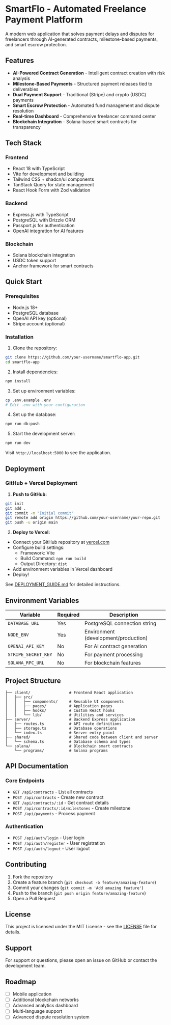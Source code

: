 # SmartFlo - Automated Freelance Payment Platform

A modern web application that solves payment delays and disputes for freelancers through AI-generated contracts, milestone-based payments, and smart escrow protection.

## Features

- **AI-Powered Contract Generation** - Intelligent contract creation with risk analysis
- **Milestone-Based Payments** - Structured payment releases tied to deliverables
- **Dual Payment Support** - Traditional (Stripe) and crypto (USDC) payments
- **Smart Escrow Protection** - Automated fund management and dispute resolution
- **Real-time Dashboard** - Comprehensive freelancer command center
- **Blockchain Integration** - Solana-based smart contracts for transparency

## Tech Stack

### Frontend
- React 18 with TypeScript
- Vite for development and building
- Tailwind CSS + shadcn/ui components
- TanStack Query for state management
- React Hook Form with Zod validation

### Backend
- Express.js with TypeScript
- PostgreSQL with Drizzle ORM
- Passport.js for authentication
- OpenAI integration for AI features

### Blockchain
- Solana blockchain integration
- USDC token support
- Anchor framework for smart contracts

## Quick Start

### Prerequisites
- Node.js 18+
- PostgreSQL database
- OpenAI API key (optional)
- Stripe account (optional)

### Installation

1. Clone the repository:
```bash
git clone https://github.com/your-username/smartflo-app.git
cd smartflo-app
```

2. Install dependencies:
```bash
npm install
```

3. Set up environment variables:
```bash
cp .env.example .env
# Edit .env with your configuration
```

4. Set up the database:
```bash
npm run db:push
```

5. Start the development server:
```bash
npm run dev
```

Visit `http://localhost:5000` to see the application.

## Deployment

### GitHub + Vercel Deployment

1. **Push to GitHub:**
```bash
git init
git add .
git commit -m "Initial commit"
git remote add origin https://github.com/your-username/your-repo.git
git push -u origin main
```

2. **Deploy to Vercel:**
- Connect your GitHub repository at [vercel.com](https://vercel.com)
- Configure build settings:
  - Framework: Vite
  - Build Command: `npm run build`
  - Output Directory: `dist`
- Add environment variables in Vercel dashboard
- Deploy!

See [DEPLOYMENT_GUIDE.md](./DEPLOYMENT_GUIDE.md) for detailed instructions.

## Environment Variables

| Variable | Required | Description |
|----------|----------|-------------|
| `DATABASE_URL` | Yes | PostgreSQL connection string |
| `NODE_ENV` | Yes | Environment (development/production) |
| `OPENAI_API_KEY` | No | For AI contract generation |
| `STRIPE_SECRET_KEY` | No | For payment processing |
| `SOLANA_RPC_URL` | No | For blockchain features |

## Project Structure

```
├── client/                 # Frontend React application
│   ├── src/
│   │   ├── components/     # Reusable UI components
│   │   ├── pages/          # Application pages
│   │   ├── hooks/          # Custom React hooks
│   │   └── lib/            # Utilities and services
├── server/                 # Backend Express application
│   ├── routes.ts           # API route definitions
│   ├── storage.ts          # Database operations
│   └── index.ts            # Server entry point
├── shared/                 # Shared code between client and server
│   └── schema.ts           # Database schema and types
└── solana/                 # Blockchain smart contracts
    └── programs/           # Solana programs
```

## API Documentation

### Core Endpoints

- `GET /api/contracts` - List all contracts
- `POST /api/contracts` - Create new contract
- `GET /api/contracts/:id` - Get contract details
- `POST /api/contracts/:id/milestones` - Create milestone
- `POST /api/payments` - Process payment

### Authentication
- `POST /api/auth/login` - User login
- `POST /api/auth/register` - User registration
- `POST /api/auth/logout` - User logout

## Contributing

1. Fork the repository
2. Create a feature branch (`git checkout -b feature/amazing-feature`)
3. Commit your changes (`git commit -m 'Add amazing feature'`)
4. Push to the branch (`git push origin feature/amazing-feature`)
5. Open a Pull Request

## License

This project is licensed under the MIT License - see the [LICENSE](LICENSE) file for details.

## Support

For support or questions, please open an issue on GitHub or contact the development team.

## Roadmap

- [ ] Mobile application
- [ ] Additional blockchain networks
- [ ] Advanced analytics dashboard
- [ ] Multi-language support
- [ ] Advanced dispute resolution system